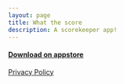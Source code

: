 ```yaml
---
layout: page
title: What the score
description: A scorekeeper app!
---
```


#### [Download on appstore](https://apps.apple.com/gb/app/what-the-score/id1609259034)

[Privacy Policy](/whatthescore/privacy-policy)
